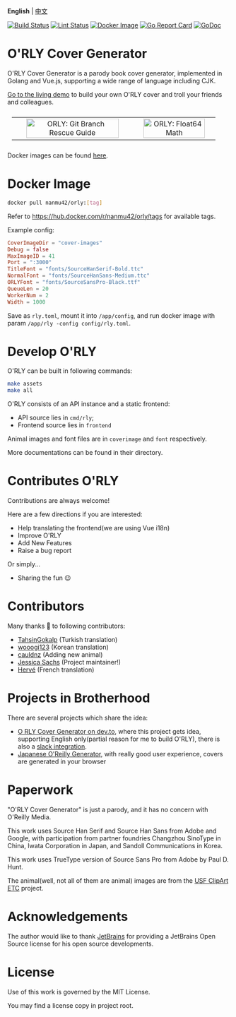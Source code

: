 **English** | [中文](https://github.com/nanmu42/orly/blob/master/README_ZH.md)

[![Build Status](https://github.com/nanmu42/orly/workflows/build/badge.svg)](https://github.com/nanmu42/orly/actions)
[![Lint Status](https://github.com/nanmu42/orly/workflows/golangci-lint/badge.svg)](https://github.com/nanmu42/orly/actions)
[![Docker Image](https://github.com/nanmu42/orly/workflows/Docker%20Image/badge.svg)](https://hub.docker.com/r/nanmu42/orly)
[![Go Report Card](https://goreportcard.com/badge/github.com/nanmu42/orly)](https://goreportcard.com/report/github.com/nanmu42/orly)
[![GoDoc](https://godoc.org/github.com/nanmu42/orly?status.svg)](https://godoc.org/github.com/nanmu42/orly)

# O'RLY Cover Generator

O'RLY Cover Generator is a parody book cover generator, implemented in Golang and Vue.js, supporting a wide range of language including CJK.

[Go to the living demo](https://orly.nanmu.me/) to build your own O'RLY cover and troll your friends and colleagues.

<table style="padding:10px">
  <tr>
    <td align="center"><img src="https://user-images.githubusercontent.com/8143068/147319861-edaab37d-6e87-4bf3-84c4-034a7a8c9673.jpeg" alt="ORLY: Git Branch Rescue Guide" width=90%></td>
    <td align="center"><img src="https://user-images.githubusercontent.com/8143068/147319866-e6429227-a953-45b3-9984-ef85de0f4a94.jpeg" alt="ORLY: Float64 Math" width=90%></td>
  </tr>
</table>

Docker images can be found [here](https://hub.docker.com/r/nanmu42/orly).

# Docker Image

```bash
docker pull nanmu42/orly:[tag]
```

Refer to https://hub.docker.com/r/nanmu42/orly/tags for available tags.

Example config:

```toml
CoverImageDir = "cover-images"
Debug = false
MaxImageID = 41
Port = ":3000"
TitleFont = "fonts/SourceHanSerif-Bold.ttc"
NormalFont = "fonts/SourceHanSans-Medium.ttc"
ORLYFont = "fonts/SourceSansPro-Black.ttf"
QueueLen = 20
WorkerNum = 2
Width = 1000
```

Save as `rly.toml`, mount it into `/app/config`, and run docker image with param `/app/rly -config config/rly.toml`.

# Develop O'RLY

O'RLY can be built in following commands:

```bash
make assets
make all
```

O'RLY consists of an API instance and a static frontend:

* API source lies in `cmd/rly`;
* Frontend source lies in `frontend`

Animal images and font files are in `coverimage` and `font`
respectively.

More documentations can be found in their directory.

# Contributes O'RLY

Contributions are always welcome!

Here are a few directions if you are interested:

* Help translating the frontend(we are using Vue i18n)
* Improve O'RLY
* Add New Features
* Raise a bug report

Or simply...

* Sharing the fun :wink:

# Contributors

Many thanks :hugs: to following contributors:

* [TahsinGokalp](https://github.com/TahsinGokalp) (Turkish translation)
* [wooogi123](https://github.com/wooogi123) (Korean translation)
* [cauldnz](https://github.com/cauldnz) (Adding new animal)
* [Jessica Sachs](https://github.com/JessicaSachs) (Project maintainer!)
* [Hervé](https://github.com/hervehobbes) (French translation)

# Projects in Brotherhood

There are several projects which share the idea:

* [O RLY Cover Generator on dev.to](https://dev.to/rly), where this project gets idea, supporting English only(partial reason for me to build O'RLY), there is also a [slack integration](https://dev.to/rlyslack). 
* [Japanese O'Reilly Generator](http://oreilly-generator.com/), with really good user experience, covers are generated in your browser

# Paperwork

"O'RLY Cover Generator" is just a parody, and it has no concern with O'Reilly Media. 

This work uses Source Han Serif and Source Han Sans from Adobe and Google, 
 with participation from partner foundries Changzhou SinoType in China, 
 Iwata Corporation in Japan, and Sandoll Communications in Korea. 
 
This work uses TrueType version of Source Sans Pro from Adobe by Paul D. Hunt.

The animal(well, not all of them are animal) images are from the [USF ClipArt ETC](https://etc.usf.edu/clipart/) project.

# Acknowledgements

The author would like to thank [JetBrains](https://www.jetbrains.com/?from=ORLY-cover-generator) for providing a JetBrains Open Source license for his open source developments.

# License

Use of this work is governed by the MIT License.

You may find a license copy in project root.
